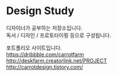 # Design Study
디자이너가 공부하는 저장소입니다.<br>
독서 / 디자인 / 프로토타이핑 등으로 구성됩니다.<br>

포트폴리오 사이트입니다.<br>
https://dribbble.com/carrotfarm<br>
http://deskfarm.creatorlink.net/PROJECT<br>
http://carrotdesign.tistory.com/

